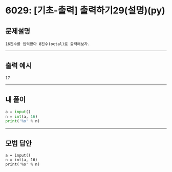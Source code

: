 # 6029: [기초-출력] 출력하기29(설명)(py)
## 문제설명
```
16진수를 입력받아 8진수(octal)로 출력해보자.
```
***
## 출력 예시
~~~
17
~~~
***
## 내 풀이
```python
a = input()
n = int(a, 16)      
print('%o' % n)

````
***
## 모범 답안
~~~pyhton
a = input()
n = int(a, 16)      
print('%o' % n)

~~~